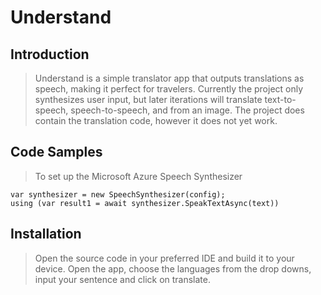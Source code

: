 # Understand

## Introduction

> Understand is a simple translator app that outputs translations as speech, making it perfect for travelers.
Currently the project only synthesizes user input, but later iterations will translate text-to-speech, speech-to-speech, and from an image.
The project does contain the translation code, however it does not yet work.

## Code Samples

> To set up the Microsoft Azure Speech Synthesizer

    var synthesizer = new SpeechSynthesizer(config);
    using (var result1 = await synthesizer.SpeakTextAsync(text))

## Installation

> Open the source code in your preferred IDE and build it to your device. Open the app, choose the languages from the drop downs, input your sentence and click on translate.
